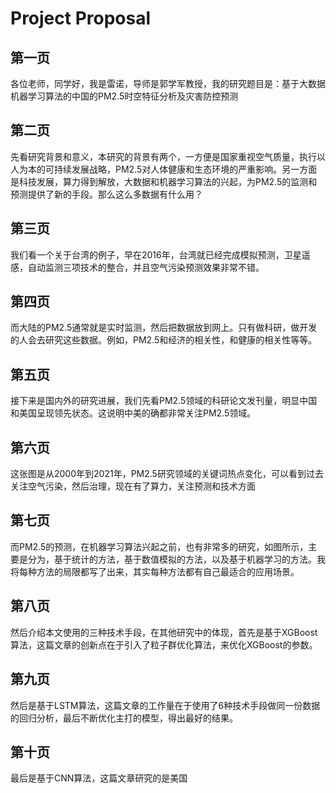 # Project Proposal
## 第一页
各位老师，同学好，我是雷诺，导师是郭学军教授，我的研究题目是：基于大数据机器学习算法的中国的PM2.5时空特征分析及灾害防控预测

## 第二页
先看研究背景和意义，本研究的背景有两个，一方便是国家重视空气质量，执行以人为本的可持续发展战略，PM2.5对人体健康和生态环境的严重影响。另一方面是科技发展，算力得到解放，大数据和机器学习算法的兴起，为PM2.5的监测和预测提供了新的手段。那么这么多数据有什么用？

## 第三页
我们看一个关于台湾的例子，早在2016年，台湾就已经完成模拟预测，卫星遥感，自动监测三项技术的整合，并且空气污染预测效果非常不错。

## 第四页
而大陆的PM2.5通常就是实时监测，然后把数据放到网上。只有做科研，做开发的人会去研究这些数据。例如，PM2.5和经济的相关性，和健康的相关性等等。

## 第五页
接下来是国内外的研究进展，我们先看PM2.5领域的科研论文发刊量，明显中国和美国呈现领先状态。这说明中美的确都非常关注PM2.5领域。

## 第六页
这张图是从2000年到2021年，PM2.5研究领域的关键词热点变化，可以看到过去关注空气污染，然后治理，现在有了算力，关注预测和技术方面

## 第七页
而PM2.5的预测，在机器学习算法兴起之前，也有非常多的研究，如图所示，主要是分为，基于统计的方法，基于数值模拟的方法，以及基于机器学习的方法。我将每种方法的局限都写了出来，其实每种方法都有自己最适合的应用场景。

## 第八页
然后介绍本文使用的三种技术手段，在其他研究中的体现，首先是基于XGBoost算法，这篇文章的创新点在于引入了粒子群优化算法，来优化XGBoost的参数。

## 第九页
然后是基于LSTM算法，这篇文章的工作量在于使用了6种技术手段做同一份数据的回归分析，最后不断优化主打的模型，得出最好的结果。

## 第十页
最后是基于CNN算法，这篇文章研究的是美国



